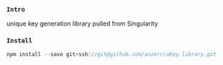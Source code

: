
### `Intro`
unique key generation library pulled from Singularity

### `Install`
```javascript
npm install --save git+ssh://git@github.com/anzerr/uKey.library.git
```